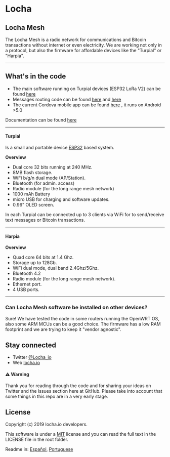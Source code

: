 # Locha
<Achieving hyperbitcoinization in Venezuela>



## Locha Mesh
The Locha Mesh is a radio network for communications and Bitcoin transactions without internet or even electricity.
We are working not only in a protocol, but also the firmware for affordable devices like the "Turpial" or "Harpia".

---

## What's in the code
* The main software running on Turpial devices (ESP32 LoRa V2) can be found [here](https://github.com/btcven/locha-mesh-app)
* Messages routing code can be found [here](https://github.com/btcven/locha-mesh-app/blob/master/Turpial/route.cpp) and [here](https://github.com/btcven/locha-mesh-app/blob/master/Turpial/routing_incoming.cpp)
* The current Cordova mobile app can be found [here](https://gitlab.com/btcven/locha/mobile-app) , it runs on Android >5.0

Documentation can be found [here](https://github.com/btcven/locha/tree/master/documents)

---

#### Turpial
Is a small and portable device [ESP32](https://www.espressif.com/en/products/hardware/esp-wroom-32/overview) based system.

**Overview**
- Dual core 32 bits running at 240 MHz.
- 8MB flash storage.
- WiFi b/g/n dual mode (AP/Station).
- Bluetooth (for admin. access)
- Radio module (for the long range mesh network)
- 1000 mAh Battery
- micro USB for charging and software updates.
- 0.96" OLED screen.
 
In each Turpial can be connected up to 3 clients via WiFi for to send/receive text messages or Bitcoin transactions.

---

#### Harpia

**Overview**
- Quad core 64 bits at 1.4 Ghz.
- Storage up to 128Gb.
- WiFi dual mode, dual band 2.4Ghz/5Ghz.
- Bluetooth 4.2
- Radio module (for the long range mesh network).
- Ethernet port.
- 4 USB ports.

---

### Can Locha Mesh software be installed on other devices?

Sure! We have tested the code in some routers running the OpenWRT OS, also some ARM MCUs can be a good choice. The firmware has a low RAM footprint and we are trying to keep it "vendor agnostic".


## Stay connected

- Twitter [@Locha_io](https://twitter.com/Locha_io)
- Web [locha.io](https://locha.io)

#### :warning: Warning
Thank you for reading through the code and for sharing your ideas on Twitter and the Issues section here at GitHub. Please take into account that some things in this repo are in a very early stage.

## License
Copyright (c) 2019 locha.io developers.

This software is under a [MIT](LICENSE) license and you can read the full text in the LICENSE file in the root folder.

Readme in: [Español](README_ES.md), [Portuguese](README_PT.md)
